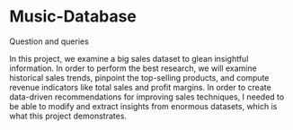 # Music-Database
Question and queries 

In this project, we examine a big sales dataset to glean insightful information. In order to perform the best research, we will examine historical sales trends, pinpoint the top-selling products, and compute revenue indicators like total sales and profit margins. In order to create data-driven recommendations for improving sales techniques, I needed to be able to modify and extract insights from enormous datasets, which is what this project demonstrates.
